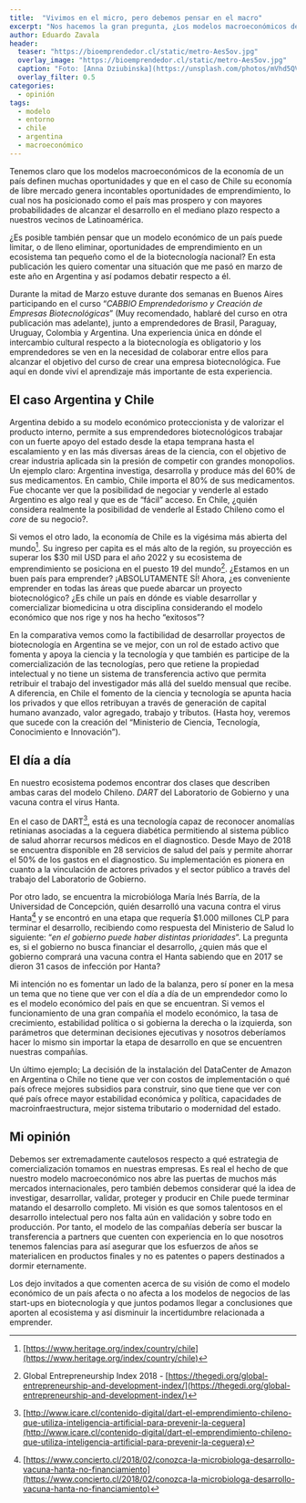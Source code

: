 ```yaml
---
title:  "Vivimos en el micro, pero debemos pensar en el macro"
excerpt: "Nos hacemos la gran pregunta, ¿Los modelos macroeconómicos de un país afectan a los modelos de negocios de los bioemprendedores?"
author: Eduardo Zavala
header:
  teaser: "https://bioemprendedor.cl/static/metro-Aes5ov.jpg"
  overlay_image: "https://bioemprendedor.cl/static/metro-Aes5ov.jpg"
  caption: "Foto: [Anna Dziubinska](https://unsplash.com/photos/mVhd5QVlDWw) @ Unsplash"
  overlay_filter: 0.5
categories:
  - opinión
tags:
  - modelo
  - entorno
  - chile
  - argentina
  - macroeconómico
---
```


Tenemos claro que los modelos macroeconómicos de la economía de un país definen muchas oportunidades y que en el caso de Chile su economía de libre mercado genera incontables oportunidades de emprendimiento, lo cual nos ha posicionado como el país mas prospero y con mayores probabilidades de alcanzar el desarrollo en el mediano plazo respecto a nuestros vecinos de Latinoamérica.

¿Es posible también pensar que un modelo económico de un país puede limitar, o de lleno eliminar, oportunidades de emprendimiento en un ecosistema tan pequeño como el de la biotecnología nacional? En esta publicación les quiero comentar una situación que me pasó en marzo de este año en Argentina y así podamos debatir respecto a él.

Durante la mitad de Marzo estuve durante dos semanas en Buenos Aires participando en el curso “_CABBIO Emprendedorismo y Creación de Empresas Biotecnológicas_” (Muy recomendado, hablaré del curso en otra publicación mas adelante), junto a emprendedores de Brasil, Paraguay, Uruguay, Colombia y Argentina. Una experiencia única en dónde el intercambio cultural respecto a la biotecnología es obligatorio y los emprendedores se ven en la necesidad de colaborar entre ellos para alcanzar el objetivo del curso de crear una empresa biotecnológica. Fue aquí en donde viví el aprendizaje más importante de esta experiencia.

## El caso Argentina y Chile

Argentina debido a su modelo económico proteccionista y de valorizar el producto interno, permite a sus emprendedores biotecnológicos trabajar con un fuerte apoyo del estado desde la etapa temprana hasta el escalamiento y en las más diversas áreas de la ciencia, con el objetivo de crear industria aplicada sin la presión de competir con grandes monopolios. Un ejemplo claro: Argentina investiga, desarrolla y produce más del 60% de sus medicamentos. En cambio, Chile importa el 80% de sus medicamentos. Fue chocante ver que la posibilidad de negociar y venderle al estado Argentino es algo real y que es de “fácil” acceso. En Chile, ¿quién considera realmente la posibilidad de venderle al Estado Chileno como el _core_ de su negocio?.

Si vemos el otro lado, la economía de Chile es la vigésima más abierta del mundo[^1]. Su ingreso per capita es el más alto de la región, su proyección es superar los $30 mil USD para el año 2022 y su ecosistema de emprendimiento se posiciona en el puesto 19 del mundo[^2]. ¿Estamos en un buen país para emprender? ¡ABSOLUTAMENTE SÍ! Ahora, ¿es conveniente emprender en todas las áreas que puede abarcar un proyecto biotecnológico? ¿Es chile un país en dónde es viable desarrollar y comercializar biomedicina u otra disciplina considerando el modelo económico que nos rige y nos ha hecho “exitosos”?

En la comparativa vemos como la factibilidad de desarrollar proyectos de biotecnología en Argentina se ve mejor, con un rol de estado activo que fomenta y apoya la ciencia y la tecnología y que también es participe de la comercialización de las tecnologías, pero que retiene la propiedad intelectual y no tiene un sistema de transferencia activo que permita retribuir el trabajo del investigador más allá del sueldo mensual que recibe. A diferencia, en Chile el fomento de la ciencia y tecnología se apunta hacia los privados y que ellos retribuyan a través de generación de capital humano avanzado, valor agregado, trabajo y tributos. (Hasta hoy, veremos que sucede con la creación del “Ministerio de Ciencia, Tecnología, Conocimiento e Innovación”).

## El día a día

En nuestro ecosistema podemos encontrar dos clases que describen ambas caras del modelo Chileno. _DART_ del Laboratorio de Gobierno y una vacuna contra el virus Hanta.

En el caso de DART[^3], está es una tecnología capaz de reconocer anomalías retinianas asociadas a la ceguera diabética permitiendo al sistema público de salud ahorrar recursos médicos en el diagnostico. Desde Mayo de 2018 se encuentra disponible en 28 servicios de salud del país y permite ahorrar el 50% de los gastos en el diagnostico. Su implementación es pionera en cuanto a la vinculación de actores privados y el sector público a través del trabajo del Laboratorio de Gobierno.

Por otro lado, se encuentra la microbióloga María Inés Barría, de la Universidad de Concepción, quién desarrolló una vacuna contra el virus Hanta[^4] y se encontró en una etapa que requería $1.000 millones CLP para terminar el desarrollo, recibiendo como respuesta del Ministerio de Salud lo siguiente: “_en el gobierno puede haber distintas prioridades_”. La pregunta es, si el gobierno no busca financiar el desarrollo, ¿quien más que el gobierno comprará una vacuna contra el Hanta sabiendo que en 2017 se dieron 31 casos de infección por Hanta?

Mi intención no es fomentar un lado de la balanza, pero sí poner en la mesa un tema que no tiene que ver con el día a día de un emprendedor como lo es el modelo económico del país en que se encuentran. Si vemos el funcionamiento de una gran compañía el modelo económico, la tasa de crecimiento, estabilidad política o si gobierna la derecha o la izquierda, son parámetros que determinan decisiones ejecutivas y nosotros deberíamos hacer lo mismo sin importar la etapa de desarrollo en que se encuentren nuestras compañías.

Un último ejemplo; La decisión de la instalación del DataCenter de Amazon en Argentina o Chile no tiene que ver con costos de implementación o qué país ofrece mejores subsidios para construir, sino que tiene que ver con qué país ofrece mayor estabilidad económica y política, capacidades de macroinfraestructura, mejor sistema tributario o modernidad del estado.

## Mi opinión

Debemos ser extremadamente cautelosos respecto a qué estrategia de comercialización tomamos en nuestras empresas. Es real el hecho de que nuestro modelo macroeconómico nos abre las puertas de muchos más mercados internacionales, pero también debemos considerar qué la idea de investigar, desarrollar, validar, proteger y producir en Chile puede terminar matando el desarrollo completo. Mi visión es que somos talentosos en el desarrollo intelectual pero nos falta aún en validación y sobre todo en producción. Por tanto, el modelo de las compañías debería ser buscar la transferencia a partners que cuenten con experiencia en lo que nosotros tenemos falencias para así asegurar que los esfuerzos de años se materialicen en productos finales y no es patentes o papers destinados a dormir eternamente.

Los dejo invitados a que comenten acerca de su visión de como el modelo económico de un país afecta o no afecta a los modelos de negocios de las start-ups en biotecnología y que juntos podamos llegar a conclusiones que aporten al ecosistema y así disminuir la incertidumbre relacionada a emprender.

[^1]:	[https://www.heritage.org/index/country/chile](https://www.heritage.org/index/country/chile)

[^2]:	Global Entrepreneurship Index 2018 - [https://thegedi.org/global-entrepreneurship-and-development-index/](https://thegedi.org/global-entrepreneurship-and-development-index/)

[^3]: [http://www.icare.cl/contenido-digital/dart-el-emprendimiento-chileno-que-utiliza-inteligencia-artificial-para-prevenir-la-ceguera](http://www.icare.cl/contenido-digital/dart-el-emprendimiento-chileno-que-utiliza-inteligencia-artificial-para-prevenir-la-ceguera)

[^4]: [https://www.concierto.cl/2018/02/conozca-la-microbiologa-desarrollo-vacuna-hanta-no-financiamiento](https://www.concierto.cl/2018/02/conozca-la-microbiologa-desarrollo-vacuna-hanta-no-financiamiento)
